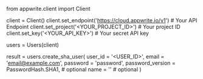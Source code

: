 from appwrite.client import Client

client = Client()
client.set_endpoint('https://cloud.appwrite.io/v1') # Your API Endpoint
client.set_project('&lt;YOUR_PROJECT_ID&gt;') # Your project ID
client.set_key('&lt;YOUR_API_KEY&gt;') # Your secret API key

users = Users(client)

result = users.create_sha_user(
    user_id = '<USER_ID>',
    email = 'email@example.com',
    password = 'password',
    password_version = PasswordHash.SHA1, # optional
    name = '<NAME>' # optional
)
